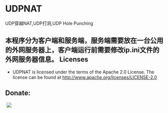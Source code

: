 UDPNAT
======
UDP穿越NAT,UDP打洞,UDP Hole Punching

本程序分为客户端和服务端，服务端需要放在一台公用的外网服务器上，客户端运行前需要修改ip.ini文件的外网服务器信息。
Licenses
--------
- UDPNAT is licensed under the terms of the Apache 2.0 License. The license can be found at
  http://www.apache.org/licenses/LICENSE-2.0

Donate:
--------
<a href="https://www.paypal.com/cgi-bin/webscr?cmd=_s-xclick&amp;hosted_button_id=NVTPEJBETH7NL"><img src="http://images.cnblogs.com/cnblogs_com/tewuapple/472134/o_o_donate-with-paypal.png" border="0" alt=""></a>
 <a href='http://me.alipay.com/tewuapple'> <img src='http://images.cnblogs.com/cnblogs_com/tewuapple/472134/o_o_donate-with-alipay.png' /> </a>
